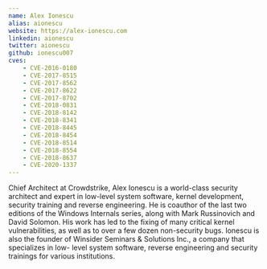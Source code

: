 ```yaml
---
name: Alex Ionescu
alias: aionescu
website: https://alex-ionescu.com
linkedin: aionescu
twitter: aionescu
github: ionescu007
cves:
    - CVE-2016-0180
    - CVE-2017-8515
    - CVE-2017-8562
    - CVE-2017-8622
    - CVE-2017-8702
    - CVE-2018-0831
    - CVE-2018-8142
    - CVE-2018-8341
    - CVE-2018-8445
    - CVE-2018-8454
    - CVE-2018-8514
    - CVE-2018-8554
    - CVE-2018-8637
    - CVE-2020-1337
---
```

Chief Architect at Crowdstrike, Alex Ionescu is a world-class security architect and expert in low-level system software, kernel development, security training and reverse engineering. He is coauthor of the last two editions of the Windows Internals series, along with Mark Russinovich and David Solomon. His work has led to the fixing of many critical kernel vulnerabilities, as well as to over a few dozen non-security bugs. Ionescu is also the founder of Winsider Seminars & Solutions Inc., a company that specializes in low- level system software, reverse engineering and security trainings for various institutions.
